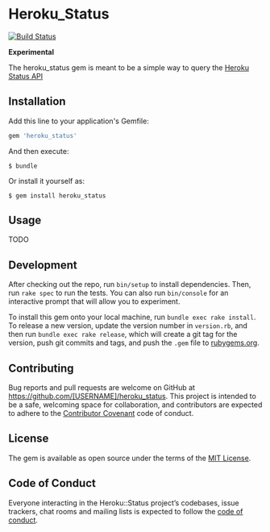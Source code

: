 # Heroku_Status
[![Build Status](https://travis-ci.org/joerodrig/heroku_status.svg?branch=master)](https://travis-ci.org/joerodrig/heroku_status)

**Experimental**


The heroku_status gem is meant to be a simple way to query the [Heroku Status API](https://status.heroku.com/)

## Installation

Add this line to your application's Gemfile:

```ruby
gem 'heroku_status'
```

And then execute:

    $ bundle

Or install it yourself as:

    $ gem install heroku_status

## Usage

TODO

## Development

After checking out the repo, run `bin/setup` to install dependencies. Then, run `rake spec` to run the tests. You can also run `bin/console` for an interactive prompt that will allow you to experiment.

To install this gem onto your local machine, run `bundle exec rake install`. To release a new version, update the version number in `version.rb`, and then run `bundle exec rake release`, which will create a git tag for the version, push git commits and tags, and push the `.gem` file to [rubygems.org](https://rubygems.org).

## Contributing

Bug reports and pull requests are welcome on GitHub at https://github.com/[USERNAME]/heroku_status. This project is intended to be a safe, welcoming space for collaboration, and contributors are expected to adhere to the [Contributor Covenant](http://contributor-covenant.org) code of conduct.

## License

The gem is available as open source under the terms of the [MIT License](https://opensource.org/licenses/MIT).

## Code of Conduct

Everyone interacting in the Heroku::Status project’s codebases, issue trackers, chat rooms and mailing lists is expected to follow the [code of conduct](https://github.com/[USERNAME]/heroku_status/blob/master/CODE_OF_CONDUCT.md).
